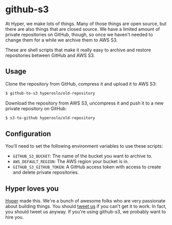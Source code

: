 # github-s3

At Hyper, we make lots of things. Many of those things are open source, but
there are also things that are closed source. We have a limited amount of private
repositories on GitHub, though, so once we haven't needed to change them for a
while we archive them to AWS S3.

These are shell scripts that make it really easy to archive and restore repositories
between GitHub and AWS S3.

## Usage

Clone the repository from GitHub, compress it and upload it to AWS S3:

```zsh
$ github-to-s3 hyperoslo/old-repository
```

Download the repository from AWS S3, uncompress it and push it to a new private
repository on GitHub:

```zsh
$ s3-to-github hyperoslo/old-repository
```

## Configuration

You'll need to set the following environment variables to use these scripts:

* `GITHUB_S3_BUCKET`: The name of the bucket you want to archive to.
* `AWS_DEFAULT_REGION`: The AWS region your bucket is in.
* `GITHUB_S3_GITHUB_TOKEN`: A GitHub access token with access to create and
  delete private repositories.

## Hyper loves you

[Hyper] made this. We're a bunch of awesome folks who are very passionate about
building things. You should [tweet us](http://twitter.com/hyperoslo) if you
can't get it to work. In fact, you should tweet us anyway. If you're using
github-s3, we probably want to hire you.

[Hyper]: https://github.com/hyperoslo
